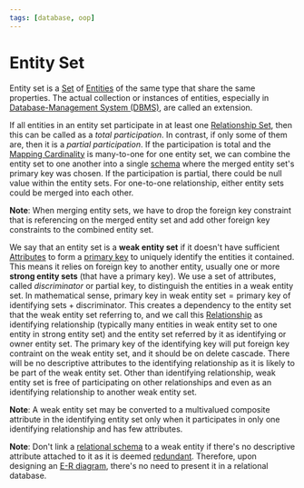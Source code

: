 ```yaml
---
tags: [database, oop]
---
```


# Entity Set

Entity set is a [Set](202204281446.md) of [Entities](202304191954.md) of the
same type that share the same properties. The actual collection or instances of
entities, especially in [Database-Management System (DBMS)](202302101137.md),
are called an extension.

If all entities in an entity set participate in at least one [Relationship Set](202304200933.md),
then this can be called as a *total participation*. In contrast, if only some of
them are, then it is a *partial participation*. If the participation is total
and the [Mapping Cardinality](202304290909.md) is many-to-one for one entity
set, we can combine the entity set to one another into a single
[schema](202302101331.md) where the merged entity set's primary key was chosen.
If the participation is partial, there could be null value within the entity
sets. For one-to-one relationship, either entity sets could be merged into each
other.

**Note**: When merging entity sets, we have to drop the foreign key constraint
that is referencing on the merged entity set and add other foreign key
constraints to the combined entity set.

We say that an entity set is a **weak entity set** if it doesn't have sufficient
[Attributes](202304200943.md) to form a [primary key](202302101331.md) to
uniquely identify the entities it contained. This means it relies on foreign key
to another entity, usually one or more **strong entity sets** (that have a
primary key). We use a set of attributes, called *discriminator* or partial key,
to distinguish the entities in a weak entity set. In mathematical sense,
$\text{primary key in weak entity set} = \text{primary key of identifying sets} + \text{discriminator}$.
This creates a dependency to the entity set that the weak entity set referring
to, and we call this [Relationship](202304192107.md) as identifying relationship
(typically many entities in weak entity set to one entity in strong entity set)
and the entity set referred by it as identifying or owner entity set. The
primary key of the identifying key will put foreign key contraint on the weak
entity set, and it should be on delete cascade. There will be no descriptive
attributes to the identifying relationship as it is likely to be part of the
weak entity set. Other than identifying relationship, weak entity set is free of
participating on other relationships and even as an identifying relationship to
another weak entity set.

**Note**: A weak entity set may be converted to a multivalued composite
attribute in the identifying entity set only when it participates in only one
identifying relationship and has few attributes.

**Note**: Don't link a [relational schema](202302101331.md) to a weak entity if
there's no descriptive attribute attached to it as it is deemed
[redundant](202206171004.md). Therefore, upon designing an [E-R diagram](202302101334.md),
there's no need to present it in a relational database.

